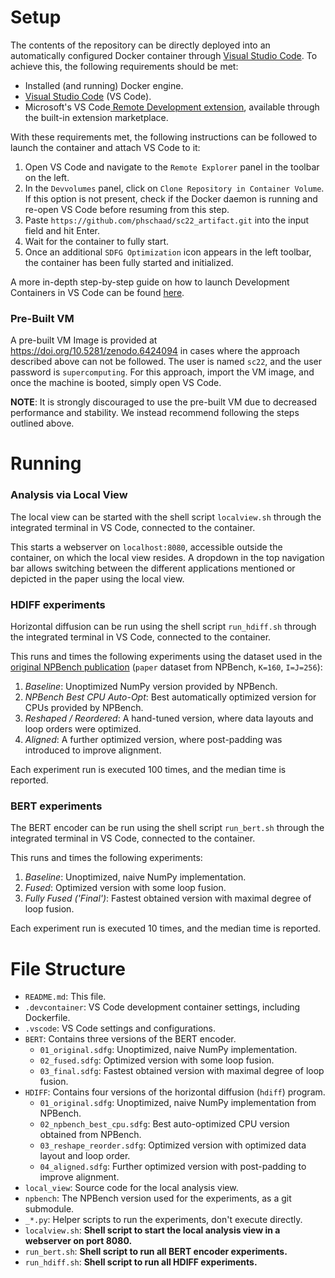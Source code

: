 # Setup

The contents of the repository can be directly deployed into an automatically
configured Docker container through
[Visual Studio Code](https://code.visualstudio.com/).
To achieve this, the following requirements should be met:

- Installed (and running) Docker engine.
- [Visual Studio Code](https://code.visualstudio.com/) (VS Code).
- Microsoft's VS Code[
  Remote Development extension](https://marketplace.visualstudio.com/items?itemName=ms-vscode-remote.vscode-remote-extensionpack),
  available through the built-in extension marketplace.

With these requirements met, the following instructions can be followed to
launch the container and attach VS Code to it:

1. Open VS Code and navigate to the `Remote Explorer` panel in the
   toolbar on the left.
2. In the `Devvolumes` panel, click on `Clone Repository in Container Volume`.
   If this option is not present, check if the Docker daemon is running and
   re-open VS Code before resuming from this step.
3. Paste `https://github.com/phschaad/sc22_artifact.git` into the input field and hit Enter.
4. Wait for the container to fully start.
5. Once an additional `SDFG Optimization` icon appears in the left toolbar,
   the container has been fully started and initialized.

A more in-depth step-by-step guide on how to launch Development Containers in
VS Code can be found [here](https://code.visualstudio.com/docs/remote/containers#_quick-start-open-a-git-repository-or-github-pr-in-an-isolated-container-volume).

### Pre-Built VM

A pre-built VM Image is provided at https://doi.org/10.5281/zenodo.6424094 in
cases where the approach described above can not be followed. The user is named
`sc22`, and the user password is `supercomputing`. For this approach, import
the VM image, and once the machine is booted, simply open VS Code.

**NOTE**: It is strongly discouraged to use the pre-built VM due to decreased
performance and stability. We instead recommend following the steps outlined
above.

# Running

### Analysis via Local View

The local view can be started with the shell script `localview.sh` through the
integrated terminal in VS Code, connected to the container.

This starts a
webserver on `localhost:8080`, accessible outside the container, on which
the local view resides. A dropdown in the top navigation bar allows switching
between the different applications mentioned or depicted in the paper using the
local view.

### HDIFF experiments

Horizontal diffusion can be run using the shell script `run_hdiff.sh` through
the integrated terminal in VS Code, connected to the container.

This runs and times the following experiments using the dataset used in the
[original NPBench publication](https://doi.org/10.1145/3447818.3460360)
  (`paper` dataset from NPBench, `K=160`, `I=J=256`):
  1. *Baseline*: Unoptimized NumPy version provided by NPBench.
  2. *NPBench Best CPU Auto-Opt*: Best automatically optimized version for CPUs
  provided by NPBench.
  3. *Reshaped / Reordered*: A hand-tuned version, where data layouts and loop orders
  were optimized.
  4. *Aligned*: A further optimized version, where post-padding was introduced to
  improve alignment.

Each experiment run is executed 100 times, and the median time is reported.

### BERT experiments

The BERT encoder can be run using the shell script `run_bert.sh` through
the integrated terminal in VS Code, connected to the container.

This runs and times the following experiments:
1. *Baseline*: Unoptimized, naive NumPy implementation.
2. *Fused*: Optimized version with some loop fusion.
2. *Fully Fused ('Final')*: Fastest obtained version with maximal degree of loop fusion.

Each experiment run is executed 10 times, and the median time is reported.

# File Structure

- `README.md`: This file.
- `.devcontainer`: VS Code development container settings, including Dockerfile.
- `.vscode`: VS Code settings and configurations.
- `BERT`: Contains three versions of the BERT encoder.
  - `01_original.sdfg`: Unoptimized, naive NumPy implementation.
  - `02_fused.sdfg`: Optimized version with some loop fusion.
  - `03_final.sdfg`: Fastest obtained version with maximal degree of loop fusion.
- `HDIFF`: Contains four versions of the horizontal diffusion (`hdiff`) program.
  - `01_original.sdfg`: Unoptimized, naive NumPy implementation from NPBench.
  - `02_npbench_best_cpu.sdfg`: Best auto-optimized CPU version obtained from NPBench.
  - `03_reshape_reorder.sdfg`: Optimized version with optimized data layout and loop order.
  - `04_aligned.sdfg`: Further optimized version with post-padding to improve alignment.
- `local_view`: Source code for the local analysis view.
- `npbench`: The NPBench version used for the experiments, as a git submodule.
- `_*.py`: Helper scripts to run the experiments, don't execute directly.
- `localview.sh`: **Shell script to start the local analysis view in a webserver on port 8080.**
- `run_bert.sh`: **Shell script to run all BERT encoder experiments.**
- `run_hdiff.sh`: **Shell script to run all HDIFF experiments.**
